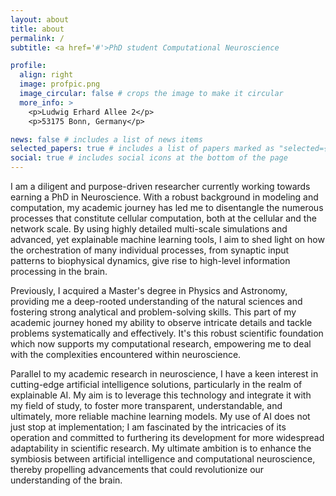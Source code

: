 ```yaml
---
layout: about
title: about
permalink: /
subtitle: <a href='#'>PhD student Computational Neuroscience

profile:
  align: right
  image: profpic.png
  image_circular: false # crops the image to make it circular
  more_info: >
    <p>Ludwig Erhard Allee 2</p>
    <p>53175 Bonn, Germany</p>

news: false # includes a list of news items
selected_papers: true # includes a list of papers marked as "selected={true}"
social: true # includes social icons at the bottom of the page
---
```


I am a diligent and purpose-driven researcher currently working towards earning a PhD in Neuroscience. With a robust background in modeling and computation, my academic journey has led me to disentangle the numerous processes that constitute cellular computation, both at the cellular and the network scale. By using highly detailed multi-scale simulations and advanced, yet explainable machine learning tools, I aim to shed light on how the orchestration of many individual processes, from synaptic input patterns to biophysical dynamics, give rise to high-level information processing in the brain.

Previously, I acquired a Master's degree in Physics and Astronomy, providing me a deep-rooted understanding of the natural sciences and fostering strong analytical and problem-solving skills. This part of my academic journey honed my ability to observe intricate details and tackle problems systematically and effectively. It's this robust scientific foundation which now supports my computational research, empowering me to deal with the complexities encountered within neuroscience.

Parallel to my academic research in neuroscience, I have a keen interest in cutting-edge artificial intelligence solutions, particularly in the realm of explainable AI. My aim is to leverage this technology and integrate it with my field of study, to foster more transparent, understandable, and ultimately, more reliable machine learning models. My use of AI does not just stop at implementation; I am fascinated by the intricacies of its operation and committed to furthering its development for more widespread adaptability in scientific research. My ultimate ambition is to enhance the symbiosis between artificial intelligence and computational neuroscience, thereby propelling advancements that could revolutionize our understanding of the brain.